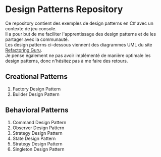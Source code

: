 ﻿# Design Patterns Repository
Ce repository contient des exemples de design patterns en C# avec un contexte de jeu console.
<br>
Il a pour but de me faciliter l'apprentissage des design patterns et de les partager avec la communauté.
<br>
Les design patterns ci-dessous viennent des diagrammes UML du site [Refactoring Guru](https://refactoring.guru/design-patterns).
<br>
Je pense également ne pas avoir implémenté de manière optimale les design patterns, donc n'hésitez pas à me faire des retours.

## Creational Patterns
1. Factory Design Pattern
2. Builder Design Pattern

## Behavioral Patterns
1. Command Design Pattern
2. Observer Design Pattern
3. Strategy Design Pattern
4. State Design Pattern
5. Strategy Design Pattern
6. Singleton Design Pattern